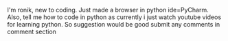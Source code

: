 I'm ronik, new to coding. Just made a browser in python ide=PyCharm.
Also, tell me how to code in python as currently i just watch youtube videos for learning python. So suggestion would be good 
submit any comments in comment section
